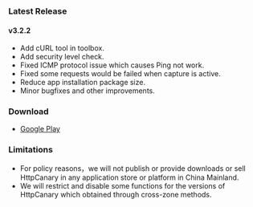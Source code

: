 ### Latest Release

#### v3.2.2
- Add cURL tool in toolbox.
- Add security level check.
- Fixed ICMP protocol issue which causes Ping not work.
- Fixed some requests would be failed when capture is active.
- Reduce app installation package size.
- Minor bugfixes and other improvements.


### Download

- [Google Play](https://play.google.com/store/apps/details?id=com.guoshi.httpcanary)


### Limitations
- For policy reasons，we will not publish or provide downloads or sell HttpCanary in any application store or platform in China Mainland.
- We will restrict and disable some functions for the versions of HttpCanary which obtained through cross-zone methods.

